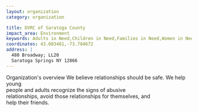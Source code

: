 ```yaml
---
layout: organization
category: organization

title: DVRC of Saratoga County
impact_area: Environment
keywords: Adults in Need,Children in Need,Families in Need,Women in Need
coordinates: 43.083461,-73.784672
address: |
  480 Broadway; LL20
  Saratoga Springs NY 12866
---
```

Organization's overview
We believe relationships should be safe. We help young  
people and adults recognize the signs of abusive  
relationships, avoid those relationships for themselves, and  
help their friends.